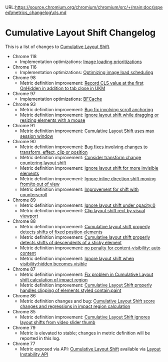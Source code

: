 URL:https://source.chromium.org/chromium/chromium/src/+/main:docs\speed\metrics_changelog\cls.md
# Cumulative Layout Shift Changelog

This is a list of changes to [Cumulative Layout Shift](https://web.dev/cls).

* Chrome 118
  * Implementation optimizations: [Image loading prioritizations](2023_10_image_loading_optimizations.md)
* Chrome 116
  * Implementation optimizations: [Optimizing image load scheduling](2023_08_image_loading.md)
* Chrome 98
  * Metric definition improvement: [Record CLS value at the first OnHidden in addition to tab close in UKM](2021_11_cls.md)
* Chrome 97
  * Implementation optimizations: [BFCache](2022_01_bfcache.md)
* Chrome 93
  * Metric definition improvement: [Bug fix involving scroll anchoring](2021_06_cls_2.md)
  * Metric definition improvement: [Ignore layout shift while dragging or resizing elements with a mouse](2021_06_cls_2.md)
* Chrome 91
  * Metric definition improvement: [Cumulative Layout Shift uses max session window](2021_06_cls.md)
* Chrome 90
  * Metric definition improvement: [Bug fixes involving changes to transform, effect, clip or position](2021_02_cls.md)
  * Metric definition improvement: [Consider transform change countering layout shift](2021_02_cls.md)
  * Metric definition improvement: [Ignore layout shift for more invisible elements](2021_02_cls.md)
  * Metric definition improvement: [Ignore inline direction shift moving from/to out of view](2021_02_cls.md)
  * Metric definition improvement: [Improvement for shift with counterscroll](2021_02_cls.md)
* Chrome 89
  * Metric definition improvement: [Ignore layout shift under opacity:0](2020_12_cls.md)
  * Metric definition improvement: [Clip layout shift rect by visual viewport](2020_12_cls.md)
* Chrome 88
  * Metric definition improvement: [Cumulative layout shift properly detects shifts of fixed position elements](2020_11_cls.md)
  * Metric definition improvement: [Cumulative layout shift properly detects shifts of descendents of a sticky element](2020_11_cls.md)
  * Metric definition improvement: [no penalty for content-visibility: auto content](2020_11_cls.md)
  * Metric definition improvement: [Ignore layout shift when visibility:hidden becomes visible](2020_11_cls.md)
* Chrome 87
  * Metric definition improvement: [Fix problem in Cumulative Layout shift calculation of impact region](2020_10_cls_2.md)
  * Metric definition improvement: [Cumulative Layout Shift properly handles clipping of elements styled contain:paint](2020_10_cls_2.md)
* Chrome 86
  * Metric definition changes and bug: [Cumulative Layout Shift score changes and regressions in impact region calculation](2020_10_cls.md)
* Chrome 85
  * Metric definition improvement: [Cumulative Layout Shift ignores layout shifts from video slider thumb](2020_06_cls.md)
* Chrome 79
  * Metric is elevated to stable; changes in metric definition will be reported in this log.
* Chrome 77
  * Metric exposed via API: [Cumulative Layout Shift](https://web.dev/cls/) available via [Layout Instability API](https://github.com/WICG/layout-instability)
